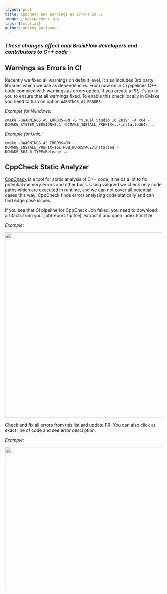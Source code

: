 ```yaml
---
layout: post
title: CppCheck and Warnings as Errors in CI
image: /img/cppcheck.jpg
tags: [tutorial]
author: andrey_parfenov
---
```


### *These changes affect only BrainFlow developers and contributors to C++ code*

## Warnings as Errors in CI

Recently we fixed all warnings on default level, it also includes 3rd party libraries which we use as dependencies.
From now on in CI pipelines C++ code compiled with warnings as errors option. If you create a PR, it's up to you to ensure that all warnings fixed. To enable this check locally in CMake you need to turn on option `WARNINGS_AS_ERRORS`.

*Example for Windows:*

```
cmake -DWARNINGS_AS_ERRORS=ON -G "Visual Studio 16 2019" -A x64 -DCMAKE_SYSTEM_VERSION=8.1 -DCMAKE_INSTALL_PREFIX=..\installed64\ ..
```

*Example for Unix:*

```
cmake -DWARNINGS_AS_ERRORS=ON -DCMAKE_INSTALL_PREFIX=$GITHUB_WORKSPACE/installed -DCMAKE_BUILD_TYPE=Release ..
```

## CppCheck Static Analyzer

[CppCheck](http://cppcheck.sourceforge.net/) is a tool for static analysis of C++ code, it helps a lot to fix potential memory errors and other bugs. Using valgrind we check only code paths which are executed in runtime, and we can not cover all potential cases this way. CppCheck finds errors analysing code statically and can find edge case issues.

If you see that CI pipeline for CppCheck Job failed, you need to download artifacts from your job(report.zip file), extract it and open index.html file.

*Example:*


<div style="text-align: center">
    <a href="https://github.com/brainflow-dev/brainflow/actions?query=workflow%3ACppCheck" title="CppCheck" target="_blank" align="center">
        <img width="1024" height="596" src="https://live.staticflickr.com/65535/50815724562_a3c17faa60_b.jpg">
    </a>
</div>

Check and fix all errors from this list and update PR. You can also click at exact line of code and see error description.

*Example:*

<div style="text-align: center">
    <a href="https://github.com/brainflow-dev/brainflow/actions?query=workflow%3ACppCheck" title="CppCheck" target="_blank" align="center">
        <img width="1024" height="455" src="https://live.staticflickr.com/65535/50814874068_b69905348c_b.jpg">
    </a>
</div>
